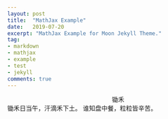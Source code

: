```yaml
---
layout: post
title:  "MathJax Example"
date:   2019-07-20
excerpt: "MathJax Example for Moon Jekyll Theme."
tag:
- markdown 
- mathjax
- example
- test
- jekyll
comments: true
---
```


<center>锄禾</center>
锄禾日当午，汗滴禾下土。
谁知盘中餐，粒粒皆辛苦。